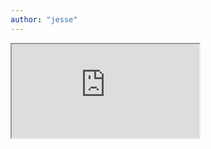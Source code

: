 ```yaml
---
author: "jesse"
---
```


<iframe src="https://drive.google.com/file/d/1I-zRGNuT_foGOv9l6lTSdrWzAqF0tlUk/preview">

